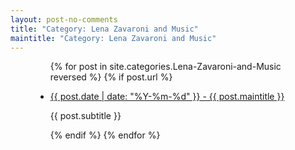 ```yaml
---
layout: post-no-comments
title: "Category: Lena Zavaroni and Music"
maintitle: "Category: Lena Zavaroni and Music"
---
```


<figure class="fig3">
<div class="CardLayout">
<div class="CardItem">
<ul>
{% for post in site.categories.Lena-Zavaroni-and-Music reversed %}
{% if post.url %}
<li>
<p><a href="{{ post.url }}">{{ post.date | date: "%Y-%m-%d" }} - {{ post.maintitle }}</a></p>
<p>{{ post.subtitle }}</p>
</li>
{% endif %}
{% endfor %}
</ul>
</div>
</div>
</figure>

